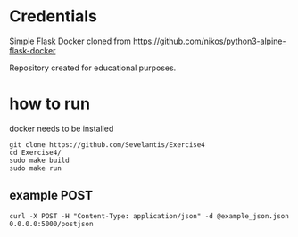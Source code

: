 # Credentials
Simple Flask Docker cloned from https://github.com/nikos/python3-alpine-flask-docker

Repository created for educational purposes.

# how to run
docker needs to be installed
```
git clone https://github.com/Sevelantis/Exercise4
cd Exercise4/
sudo make build
sudo make run
```
## example POST
```
curl -X POST -H "Content-Type: application/json" -d @example_json.json 0.0.0.0:5000/postjson
```

